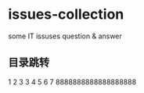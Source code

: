 # issues-collection
some IT issuses question &amp; answer

## 目录跳转


1
2
3
3
4
5
6
7
8888888888888888888